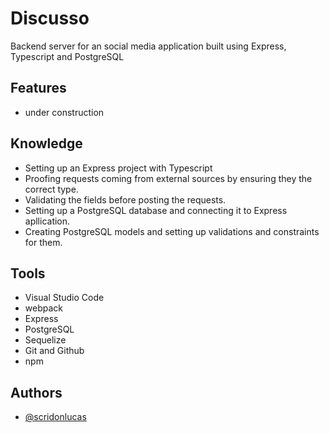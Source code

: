 # Discusso

Backend server for an social media application built using Express, Typescript and PostgreSQL

## Features

- under construction

## Knowledge

- Setting up an Express project with Typescript
- Proofing requests coming from external sources by ensuring they the correct type.
- Validating the fields before posting the requests.
- Setting up a PostgreSQL database and connecting it to Express apllication.
- Creating PostgreSQL models and setting up validations and constraints for them.

## Tools

- Visual Studio Code
- webpack
- Express
- PostgreSQL
- Sequelize
- Git and Github
- npm

## Authors

- [@scridonlucas](https://www.github.com/scridonlucas)
